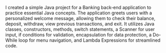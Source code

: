 I created a simple Java project for a Banking back-end application to practice essential Java concepts. The application greets users with a personalized welcome message, allowing them to check their balance, deposit, withdraw, view previous transactions, and exit. It utilizes Java classes, constructors, methods, switch statements, a Scanner for user input, if conditions for validation, encapsulation for data protection, a Do-While loop for menu navigation, and Lambda Expressions for streamlined code. 
